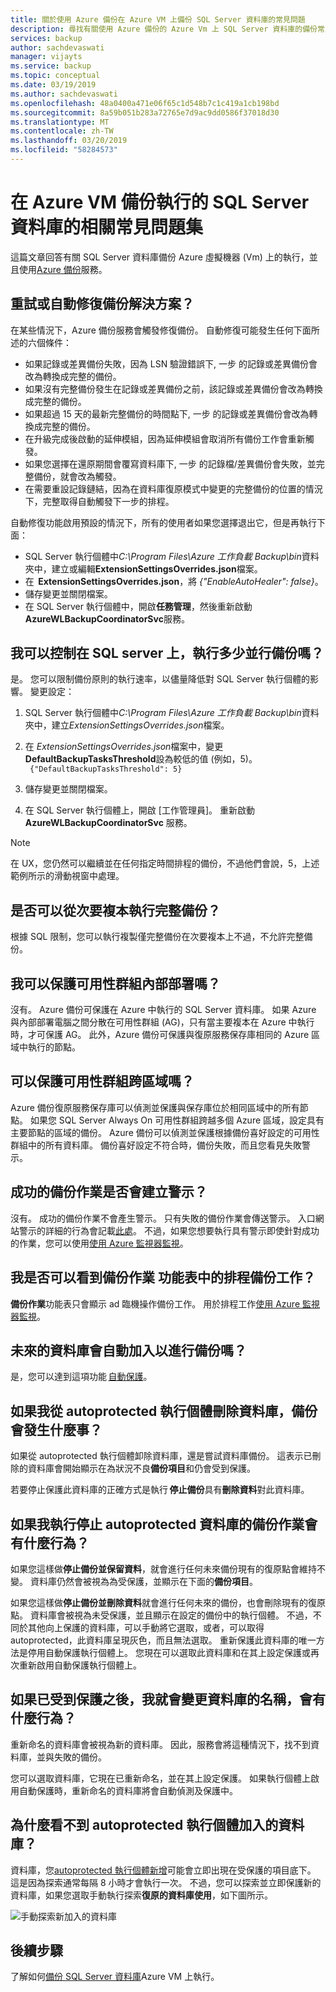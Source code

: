 ```yaml
---
title: 關於使用 Azure 備份在 Azure VM 上備份 SQL Server 資料庫的常見問題
description: 尋找有關使用 Azure 備份的 Azure Vm 上 SQL Server 資料庫的備份常見問題的解答。
services: backup
author: sachdevaswati
manager: vijayts
ms.service: backup
ms.topic: conceptual
ms.date: 03/19/2019
ms.author: sachdevaswati
ms.openlocfilehash: 48a0400a471e06f65c1d548b7c1c419a1cb198bd
ms.sourcegitcommit: 8a59b051b283a72765e7d9ac9dd0586f37018d30
ms.translationtype: MT
ms.contentlocale: zh-TW
ms.lasthandoff: 03/20/2019
ms.locfileid: "58284573"
---
```

# <a name="faq-about-sql-server-databases-that-are-running-on-an-azure-vm-backup"></a>在 Azure VM 備份執行的 SQL Server 資料庫的相關常見問題集

這篇文章回答有關 SQL Server 資料庫備份 Azure 虛擬機器 (Vm) 上的執行，並且使用[Azure 備份](backup-overview.md)服務。

## <a name="does-the-solution-retry-or-auto-heal-the-backups"></a>重試或自動修復備份解決方案？

在某些情況下，Azure 備份服務會觸發修復備份。 自動修復可能發生任何下面所述的六個條件：

  - 如果記錄或差異備份失敗，因為 LSN 驗證錯誤下, 一步 的記錄或差異備份會改為轉換成完整的備份。
  - 如果沒有完整備份發生在記錄或差異備份之前，該記錄或差異備份會改為轉換成完整的備份。
  - 如果超過 15 天的最新完整備份的時間點下, 一步 的記錄或差異備份會改為轉換成完整的備份。
  - 在升級完成後啟動的延伸模組，因為延伸模組會取消所有備份工作會重新觸發。
  - 如果您選擇在還原期間會覆寫資料庫下, 一步 的記錄檔/差異備份會失敗，並完整備份，就會改為觸發。
  - 在需要重設記錄鏈結，因為在資料庫復原模式中變更的完整備份的位置的情況下，完整取得自動觸發下一步的排程。

自動修復功能啟用預設的情況下，所有的使用者如果您選擇退出它，但是再執行下面：

  * SQL Server 執行個體中*C:\Program Files\Azure 工作負載 Backup\bin*資料夾中，建立或編輯**ExtensionSettingsOverrides.json**檔案。
  * 在  **ExtensionSettingsOverrides.json**，將 *{"EnableAutoHealer": false}*。
  * 儲存變更並關閉檔案。
  * 在 SQL Server 執行個體中，開啟**任務管理**，然後重新啟動**AzureWLBackupCoordinatorSvc**服務。  

## <a name="can-i-control-as-to-how-many-concurrent-backups-run-on-the-sql-server"></a>我可以控制在 SQL server 上，執行多少並行備份嗎？

是。 您可以限制備份原則的執行速率，以儘量降低對 SQL Server 執行個體的影響。 變更設定：
1. SQL Server 執行個體中*C:\Program Files\Azure 工作負載 Backup\bin*資料夾中，建立*ExtensionSettingsOverrides.json*檔案。
2. 在  *ExtensionSettingsOverrides.json*檔案中，變更**DefaultBackupTasksThreshold**設為較低的值 (例如，5)。 <br>
  ` {"DefaultBackupTasksThreshold": 5}`

3. 儲存變更並關閉檔案。
4. 在 SQL Server 執行個體上，開啟 [工作管理員]。 重新啟動 **AzureWLBackupCoordinatorSvc** 服務。

> [!NOTE]
> 在 UX，您仍然可以繼續並在任何指定時間排程的備份，不過他們會說，5，上述範例所示的滑動視窗中處理。

## <a name="can-i-run-a-full-backup-from-a-secondary-replica"></a>是否可以從次要複本執行完整備份？
根據 SQL 限制，您可以執行複製僅完整備份在次要複本上不過，不允許完整備份。

## <a name="can-i-protect-availability-groups-on-premises"></a>我可以保護可用性群組內部部署嗎？
沒有。 Azure 備份可保護在 Azure 中執行的 SQL Server 資料庫。 如果 Azure 與內部部署電腦之間分散在可用性群組 (AG)，只有當主要複本在 Azure 中執行時，才可保護 AG。 此外，Azure 備份可保護與復原服務保存庫相同的 Azure 區域中執行的節點。

## <a name="can-i-protect-availability-groups-across-regions"></a>可以保護可用性群組跨區域嗎？
Azure 備份復原服務保存庫可以偵測並保護與保存庫位於相同區域中的所有節點。 如果您 SQL Server Always On 可用性群組跨越多個 Azure 區域，設定具有主要節點的區域的備份。 Azure 備份可以偵測並保護根據備份喜好設定的可用性群組中的所有資料庫。 備份喜好設定不符合時，備份失敗，而且您看見失敗警示。

## <a name="do-successful-backup-jobs-create-alerts"></a>成功的備份作業是否會建立警示？
沒有。 成功的備份作業不會產生警示。 只有失敗的備份作業會傳送警示。 入口網站警示的詳細的行為會記載[此處](backup-azure-monitoring-built-in-monitor.md)。 不過，如果您想要執行具有警示即使針對成功的作業，您可以使用[使用 Azure 監視器監視](backup-azure-monitoring-use-azuremonitor.md)。

## <a name="can-i-see-scheduled-backup-jobs-in-the-backup-jobs-menu"></a>我是否可以看到備份作業 功能表中的排程備份工作？
**備份作業**功能表只會顯示 ad 臨機操作備份工作。 用於排程工作[使用 Azure 監視器監視](backup-azure-monitoring-use-azuremonitor.md)。

## <a name="are-future-databases-automatically-added-for-backup"></a>未來的資料庫會自動加入以進行備份嗎？
是，您可以達到這項功能 [自動保護](backup-sql-server-database-azure-vms.md#enable-auto-protection)。  

## <a name="if-i-delete-a-database-from-an-autoprotected-instance-what-will-happen-to-the-backups"></a>如果我從 autoprotected 執行個體刪除資料庫，備份會發生什麼事？
如果從 autoprotected 執行個體卸除資料庫，還是嘗試資料庫備份。 這表示已刪除的資料庫會開始顯示在為狀況不良**備份項目**和仍會受到保護。

若要停止保護此資料庫的正確方式是執行 **停止備份**具有**刪除資料**對此資料庫。  

## <a name="if-i-do-stop-backup-operation-of-an-autoprotected-database-what-will-be-its-behavior"></a>如果我執行停止 autoprotected 資料庫的備份作業會有什麼行為？
如果您這樣做**停止備份並保留資料**，就會進行任何未來備份現有的復原點會維持不變。 資料庫仍然會被視為為受保護，並顯示在下面的**備份項目**。

如果您這樣做**停止備份並刪除資料**就會進行任何未來的備份，也會刪除現有的復原點。 資料庫會被視為未受保護，並且顯示在設定的備份中的執行個體。 不過，不同於其他向上保護的資料庫，可以手動將它選取，或者，可以取得 autoprotected，此資料庫呈現灰色，而且無法選取。 重新保護此資料庫的唯一方法是停用自動保護執行個體上。 您現在可以選取此資料庫和在其上設定保護或再次重新啟用自動保護執行個體上。

## <a name="if-i-change-the-name-of-the-database-after-it-has-been-protected-what-will-be-the-behavior"></a>如果已受到保護之後，我就會變更資料庫的名稱，會有什麼行為？
重新命名的資料庫會被視為新的資料庫。 因此，服務會將這種情況下，找不到資料庫，並與失敗的備份。

您可以選取資料庫，它現在已重新命名，並在其上設定保護。 如果執行個體上啟用自動保護時，重新命名的資料庫將會自動偵測及保護中。

##  <a name="why-cant-i-see-an-added-database-for-an-autoprotected-instance"></a>為什麼看不到 autoprotected 執行個體加入的資料庫？
資料庫，您[autoprotected 執行個體新增](backup-sql-server-database-azure-vms.md#enable-auto-protection)可能會立即出現在受保護的項目底下。 這是因為探索通常每隔 8 小時才會執行一次。 不過，您可以探索並立即保護新的資料庫，如果您選取手動執行探索**復原的資料庫使用**，如下圖所示。

  ![手動探索新加入的資料庫](./media/backup-azure-sql-database/view-newly-added-database.png)


## <a name="next-steps"></a>後續步驟

了解如何[備份 SQL Server 資料庫](backup-azure-sql-database.md)Azure VM 上執行。
